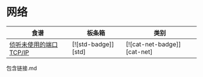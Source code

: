 # 网络

| 食谱 | 板条箱 | 类别 |
| --- | --- | --- |
| [侦听未使用的端口TCP/IP][ex-random-port-tcp] | [![std-badge]][std] | [![cat-net-badge]][cat-net] |

[ex-random-port-tcp]: net/server.html#listen-on-unused-port-tcpip

包含链接.md

